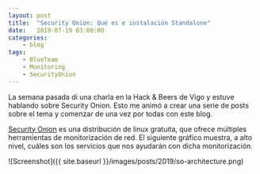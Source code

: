 ```yaml
---
layout: post
title:	"Security Onion: Qué es e instalación Standalone"
date:	2019-07-19 03:00:00
categories:
    - blog
tags:
    - BlueTeam
    - Monitoring
    - SecurityOnion
---
```


La semana pasada di una charla en la Hack & Beers de Vigo y estuve hablando sobre Security Onion. Esto me animó a crear una serie de posts sobre el tema y comenzar de una vez por todas con este blog.

[Security Onion][SecurityOnion] es una distribución de linux gratuita, que ofrece múltiples herramientas de monitorización de red. El siguiente gráfico muestra, a alto nivel, cuáles son los servicios que nos ayudarán con dicha monitorización.

![Screenshot]({{ site.baseurl }}/images/posts/2019/so-architecture.png)




[SecurityOnion]: https://securityonion.net/